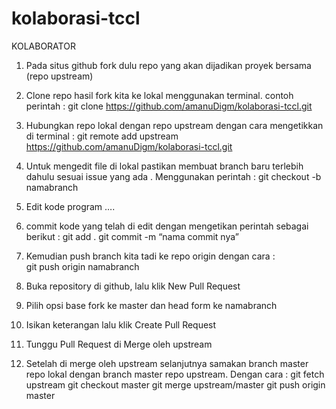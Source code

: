 # kolaborasi-tccl

KOLABORATOR
1. Pada situs github fork dulu repo yang akan dijadikan proyek bersama (repo upstream)
 
2. Clone repo hasil fork kita ke lokal menggunakan terminal.
contoh perintah : git clone https://github.com/amanuDigm/kolaborasi-tccl.git
 
3. Hubungkan repo lokal dengan repo upstream dengan cara mengetikkan di terminal :  git remote add upstream https://github.com/amanuDigm/kolaborasi-tccl.git 
 
4. Untuk mengedit file di lokal pastikan membuat branch baru terlebih dahulu sesuai issue yang ada . Menggunakan perintah : 
git checkout -b namabranch	
 
5. Edit kode program ….

6. commit kode yang telah di edit dengan mengetikan perintah sebagai berikut : 
	git add .
	git commit -m “nama commit nya”
 
7. Kemudian push branch kita tadi ke repo origin dengan cara :  
	git push origin namabranch
 
8. Buka repository di github, lalu klik New Pull Request
 
9. Pilih opsi base fork ke master dan head form ke namabranch
 
10. Isikan keterangan lalu klik Create Pull Request
 
11. Tunggu Pull Request di Merge oleh upstream
 
12. Setelah di merge oleh upstream selanjutnya samakan branch master repo lokal dengan branch master repo upstream. Dengan cara : 
	git fetch upstream
	git checkout master
	git merge upstream/master
	git push origin master


